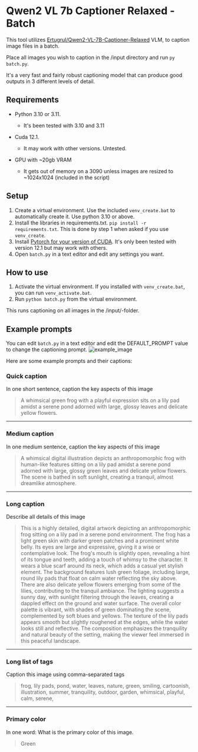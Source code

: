 # Qwen2 VL 7b Captioner Relaxed - Batch
This tool utilizes [Ertugrul/Qwen2-VL-7B-Captioner-Relaxed](https://huggingface.co/Ertugrul/Qwen2-VL-7B-Captioner-Relaxed) VLM, to caption image files in a batch.

Place all images you wish to caption in the /input directory and run `py batch.py`.

It's a very fast and fairly robust captioning model that can produce good outputs in 3 different levels of detail.

## Requirements
* Python 3.10 or 3.11.
  * It's been tested with 3.10 and 3.11

* Cuda 12.1.
  * It may work with other versions. Untested.
 
* GPU with ~20gb VRAM
  * It gets out of memory on a 3090 unless images are resized to ~1024x1024 (included in the script)

## Setup
1. Create a virtual environment. Use the included `venv_create.bat` to automatically create it. Use python 3.10 or above.
2. Install the libraries in requirements.txt. `pip install -r requirements.txt`. This is done by step 1 when asked if you use `venv_create`.
3. Install [Pytorch for your version of CUDA](https://pytorch.org/). It's only been tested with version 12.1 but may work with others.
4. Open `batch.py` in a text editor and edit any settings you want.


## How to use
1. Activate the virtual environment. If you installed with `venv_create.bat`, you can run `venv_activate.bat`.
2. Run `python batch.py` from the virtual environment.

This runs captioning on all images in the /input/-folder.

## Example prompts
You can edit `batch.py` in a text editor and edit the DEFAULT_PROMPT value to change the captioning prompt.
![example_image](https://github.com/user-attachments/assets/50f76cac-bb76-4f66-a99a-9b48fbe64633)

Here are some example prompts and their captions:
### Quick caption
In one short sentence, caption the key aspects of this image
> A whimsical green frog with a playful expression sits on a lily pad amidst a serene pond adorned with large, glossy leaves and delicate yellow flowers.
---
### Medium caption
In one medium sentence, caption the key aspects of this image
> A whimsical digital illustration depicts an anthropomorphic frog with human-like features sitting on a lily pad amidst a serene pond adorned with large, glossy green leaves and delicate yellow flowers. The scene is bathed in soft sunlight, creating a tranquil, almost dreamlike atmosphere.
---
### Long caption
Describe all details of this image
> This is a highly detailed, digital artwork depicting an anthropomorphic frog sitting on a lily pad in a serene pond environment. The frog has a light green skin with darker green patches and a prominent white belly. Its eyes are large and expressive, giving it a wise or contemplative look. The frog's mouth is slightly open, revealing a hint of its tongue and teeth, adding a touch of whimsy to the character. It wears a blue scarf around its neck, which adds a casual yet stylish element.  The background features lush green foliage, including large, round lily pads that float on calm water reflecting the sky above. There are also delicate yellow flowers emerging from some of the lilies, contributing to the tranquil ambiance. The lighting suggests a sunny day, with sunlight filtering through the leaves, creating a dappled effect on the ground and water surface. The overall color palette is vibrant, with shades of green dominating the scene, complemented by soft blues and yellows.   The texture of the lily pads appears smooth but slightly roughened at the edges, while the water looks still and reflective. The composition emphasizes the tranquility and natural beauty of the setting, making the viewer feel immersed in this peaceful landscape.
---
### Long list of tags
Caption this image using comma-separated tags
> frog, lily pads, pond, water, leaves, nature, green, smiling, cartoonish, illustration, summer, tranquility, outdoor, garden, whimsical, playful, calm, serene,
---
### Primary color
In one word: What is the primary color of this image.
> Green
